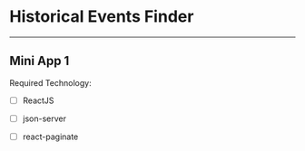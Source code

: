 # Historical Events Finder
---
## Mini App 1

Required Technology:
- [ ] ReactJS
- [ ] json-server
- [ ] react-paginate

